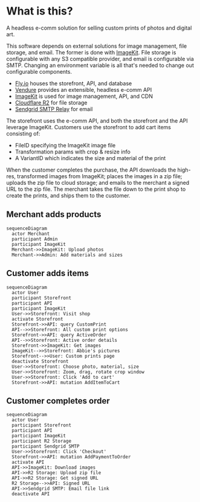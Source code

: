 # What is this?

A headless e-comm solution for selling custom prints of photos and digital art. 

This software depends on external solutions for image management, file storage, and email. The former is done with [ImageKit][image-kit]. File storage is configurable with any S3 compatible provider, and email is configurable via SMTP. Changing an environment variable is all that's needed to change out configurable components. 

* [Fly.io][fly] houses the storefront, API, and database
* [Vendure][vendure] provides an extensible, headless e-comm API
* [ImageKit][image-kit] is used for image management, API, and CDN
* [Cloudflare R2][r2] for file storage
* [Sendgrid SMTP Relay][sendgrid-mail] for email

The storefront uses the e-comm API, and both the storefront and the API leverage ImageKit. Customers use the storefront to add cart items consisting of:

* FileID specifying the ImageKit image file
* Transformation params with crop & resize info
* A VariantID which indicates the size and material of the print

When the customer completes the purchase, the API downloads the high-res, transformed images from ImageKit; places the images in a zip file; uploads the zip file to cloud storage; and emails to the merchant a signed URL to the zip file. The merchant takes the file down to the print shop to create the prints, and ships them to the customer.


## Merchant adds products

```mermaid
sequenceDiagram
  actor Merchant
  participant Admin
  participant ImageKit
  Merchant->>ImageKit: Upload photos
  Merchant->>Admin: Add materials and sizes
```

## Customer adds items

```mermaid
sequenceDiagram
  actor User
  participant Storefront
  participant API
  participant ImageKit
  User->>Storefront: Visit shop
  activate Storefront
  Storefront->>API: query CustomPrint
  API-->>Storefront: All custom print options
  Storefront->>API: query ActiveOrder
  API-->>Storefront: Active order details
  Storefront->>ImageKit: Get images
  ImageKit-->>Storefront: Abbie's pictures
  Storefront-->>User: Custom prints page
  deactivate Storefront
  User->>Storefront: Choose photo, material, size
  User->>Storefront: Zoom, drag, rotate crop window
  User->>Storefront: Click 'Add to cart'
  Storefront->>API: mutation AddItemToCart
```

## Customer completes order

```mermaid
sequenceDiagram
  actor User
  participant Storefront
  participant API
  participant ImageKit
  participant R2 Storage
  participant Sendgrid SMTP
  User->>Storefront: Click 'Checkout'
  Storefront->>API: mutation AddPaymentToOrder
  activate API
  API->>ImageKit: Download images
  API->>R2 Storage: Upload zip file
  API->>R2 Storage: Get signed URL
  R2 Storage-->>API: Signed URL
  API->>Sendgrid SMTP: Email file link
  deactivate API
```

[fly]: https://fly.io/
[image-kit]: https://imagekit.io/
[r2]: https://developers.cloudflare.com/r2/
[sendgrid-mail]: https://docs.sendgrid.com/glossary/smtp-relay
[vendure]: https://www.vendure.io/
